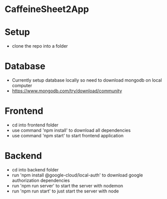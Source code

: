 # CaffeineSheet2App

# Setup

- clone the repo into a folder

# Database

- Currently setup database locally so need to download mongodb on local computer
- https://www.mongodb.com/try/download/community

# Frontend

- cd into frontend folder
- use command 'npm install' to download all dependencies
- use command 'npm start' to start frontend application

# Backend

- cd into backend folder
- run 'npm install @google-cloud/local-auth' to download google authorization dependencies
- run 'npm run server' to start the server with nodemon
- run 'npm run start' to just start the server with node
